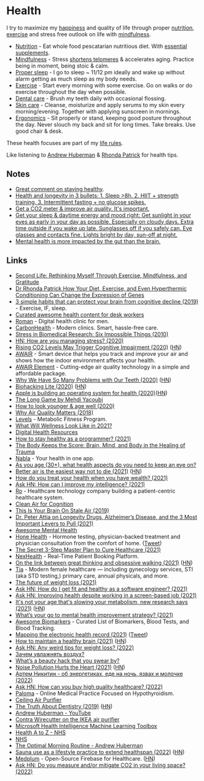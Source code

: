 # Health

I try to maximize my [happiness](../life/happiness.md) and quality of life through proper [nutrition](nutrition/nutrition.md), [exercise](../fitness/fitness.md) and stress free outlook on life with [mindfulness](../mindfulness/mindfulness.md).

- [Nutrition](nutrition/nutrition.md) - Eat whole food pescatarian nutritious diet. With [essential supplements](nutrition/supplements.md).
- [Mindfulness](../mindfulness/mindfulness.md) - Stress [shortens telomeres](https://www.ncbi.nlm.nih.gov/pubmed/12114022) & accelerates aging. Practice being in moment, being stoic & calm.
- [Proper sleep](../sleep/sleep.md) - I go to sleep ~ 11/12 pm ideally and wake up without alarm getting as much sleep as my body needs.
- [Exercise](../fitness/fitness.md) - Start every morning with some exercise. Go on walks or do exercise throughout the day when possible.
- [Dental care](teeth.md) - Brush my teeth daily with occasional flossing.
- [Skin care](skin-care.md) - Cleanse, moisturize and apply serums to my skin every morning/evening. Together with applying sunscreen in mornings.
- [Ergonomics](ergonomics.md) - Sit properly or stand, keeping good posture throughout the day. Never slouch my back and sit for long times. Take breaks. Use good chair & desk.

These health focuses are part of my [life rules](../focusing/rules.md).

Like listening to [Andrew Huberman](https://www.youtube.com/c/AndrewHubermanLab/videos) & [Rhonda Patrick](https://www.youtube.com/c/FoundMyFitness/videos) for health tips.

## Notes

- [Great comment on staying healthy](https://www.reddit.com/r/longevity/comments/7hwgo7/for_people_in_their_young_or_middle_ages_now_who/).
- [Health and longevity in 3 bullets: 1. Sleep >8h. 2. HIIT + strength training. 3. Intermittent fasting + no glucose spikes.](https://twitter.com/m_franceschetti/status/1396540139195834374)
- [Get a CO2 meter & improve air quality. It's important.](https://twitter.com/iamtrask/status/1443181527815364616)
- [Get your sleep & daytime energy and mood right: Get sunlight in your eyes as early in your day as possible. Especially on cloudy days. Extra time outside if you wake up late. Sunglasses off if you safely can. Eye glasses and contacts fine. Lights bright by day, sun-off at night.](https://twitter.com/hubermanlab/status/1591837967009845248)
- [Mental health is more impacted by the gut than the brain.](https://twitter.com/_ali_taylor/status/1592991086326460416)

## Links

- [Second Life: Rethinking Myself Through Exercise, Mindfulness, and Gratitude](https://www.macstories.net/stories/second-life/)
- [Dr Rhonda Patrick How Your Diet, Exercise, and Even Hyperthermic Conditioning Can Change the Expression of Genes](https://www.youtube.com/watch?v=VjgMzS5b_QM)
- [3 simple habits that can protect your brain from cognitive decline (2019)](https://www.fastcompany.com/90303904/3-tips-to-slowing-down-cognitive-decline) - Exercise, IF, sleep.
- [Curated awesome health content for desk workers](https://github.com/evexoio/awesome-health)
- [Roman](https://www.getroman.com/) - Digital health clinic for men.
- [CarbonHealth](https://carbonhealth.com/) - Modern clinics. Smart, hassle-free care.
- [Stress in Biomedical Research: Six Impossible Things (2010)](https://www.sciencedirect.com/science/article/pii/S1097276510007835)
- [HN: How are you managing stress? (2020)](https://news.ycombinator.com/item?id=22616143)
- [Rising CO2 Levels May Trigger Cognitive Impairment (2020)](https://sparkonit.com/2020/04/30/rising-co2-levels-may-trigger-cognitive-impairment/) ([HN](https://news.ycombinator.com/item?id=23155937))
- [AWAIR](https://www.getawair.com) - Smart device that helps you track and improve your air and shows how the indoor environment affects your health.
- [AWAIR Element](https://www.getawair.com/home/element) - Cutting-edge air quality technology in a simple and affordable package.
- [Why We Have So Many Problems with Our Teeth (2020)](https://www.scientificamerican.com/article/why-we-have-so-many-problems-with-our-teeth/) ([HN](https://news.ycombinator.com/item?id=23335368))
- [Biohacking Lite (2020)](https://karpathy.github.io/2020/06/11/biohacking-lite/) ([HN](https://news.ycombinator.com/item?id=23501021))
- [Apple is building an operating system for health (2020)](https://divinations.substack.com/p/healthos)([HN](https://news.ycombinator.com/item?id=23507600))
- [The Long Game by Mehdi Yacoubi](https://mehdiyacoubi.substack.com/)
- [How to look younger & age well (2020)](https://t.me/durov/137)
- [Why Air Quality Matters (2018)](https://www.youtube.com/watch?v=MRqh8oLY7Ik)
- [Levels](https://www.levelshealth.com/) - Metabolic Fitness Program.
- [What Will Wellness Look Like in 2021?](https://www.vogue.com/article/wellness-2021)
- [Digital Health Resources](https://www.franciswong.com/digital-health/)
- [How to stay healthy as a programmer? (2021)](https://www.reddit.com/r/AskProgramming/comments/lra030/how_to_stay_healthy_as_a_programmer/)
- [The Body Keeps the Score: Brain, Mind, and Body in the Healing of Trauma](https://www.goodreads.com/book/show/18693771-the-body-keeps-the-score)
- [Nabla](https://www.nabla.com/en/) - Your health in one app.
- [As you age (30+), what health aspects do you need to keep an eye on?](https://www.reddit.com/r/AskMen/comments/muobbu/as_you_age_30_what_health_aspects_do_you_need_to/)
- [Better air is the easiest way not to die (2021)](https://dynomight.net/air/) ([HN](https://news.ycombinator.com/item?id=26964722))
- [How do you treat your health when you have wealth? (2021)](https://www.reddit.com/r/FIREUK/comments/n6v9t3/how_do_you_treat_your_health_when_you_have_wealth/)
- [Ask HN: How can I improve my intelligence? (2021)](https://news.ycombinator.com/item?id=27102764)
- [Ro](https://ro.co/) - Healthcare technology company building a patient-centric healthcare system.
- [Clean Air for Cognition](https://www.reddit.com/r/Nootropics/comments/niov31/clean_air_for_cognition/)
- [This Is Your Brain On Stale Air (2019)](https://www.youtube.com/watch?v=1Nh_vxpycEA)
- [Dr. Peter Attia on Longevity Drugs, Alzheimer’s Disease, and the 3 Most Important Levers to Pull (2021)](https://overcast.fm/+KebuB8q28)
- [Awesome Mental Health](https://github.com/dreamingechoes/awesome-mental-health)
- [Hone Health](https://www.honehealth.com/) - Hormone testing, physician-backed treatment and physician consultation from the comfort of home. ([Tweet](https://twitter.com/ankurnagpal/status/1414934324357570560))
- [The Secret 3-Step Master Plan to Cure Healthcare (2021)](https://www.notboring.co/p/the-secret-3-step-master-plan-to)
- [NexHealth](https://www.nexhealth.com/) - Real-Time Patient Booking Platform.
- [On the link between great thinking and obsessive walking (2021)](https://lithub.com/on-the-link-between-great-thinking-and-obsessive-walking/) ([HN](https://news.ycombinator.com/item?id=28268136))
- [Tia](https://asktia.com/) - Modern female healthcare — including gynecology services, STI (aka STD testing,) primary care, annual physicals, and more.
- [The future of weight loss (2021)](https://www.worksinprogress.co/issue/the-future-of-weight-loss/)
- [Ask HN: How do I get fit and healthy as a software engineer? (2021)](https://news.ycombinator.com/item?id=28561238)
- [Ask HN: Improving health despite working in a screen-based job (2021)](https://news.ycombinator.com/item?id=28627450)
- [It's not your age that's slowing your metabolism, new research says (2021)](https://lite.cnn.com/en/article/h_6393a3cab16cabbe7bfa1e77505a6ef8) ([HN](https://news.ycombinator.com/item?id=28666060))
- [What’s your go to mental health improvement strategy? (2021)](https://twitter.com/stack_tracy_/status/1450087943125835780)
- [Awesome Biomarkers](https://github.com/markwk/awesome-biomarkers) - Curated List of Biomarkers, Blood Tests, and Blood Tracking.
- [Mapping the electronic health record (2021)](https://wardle.org/strategy/2021/10/21/mapping-the-epr-1.html) ([Tweet](https://twitter.com/mwardle/status/1451096305535700995))
- [How to maintain a healthy brain (2021)](https://psyche.co/guides/how-to-maintain-a-healthy-brain-to-reduce-the-risk-of-dementia) ([HN](https://news.ycombinator.com/item?id=29120920))
- [Ask HN: Any weird tips for weight loss? (2022)](https://news.ycombinator.com/item?id=30617118)
- [Зачем увлажнять воздух?](https://twitter.com/Emelittences/status/1508111467220017166)
- [What’s a beauty hack that you swear by?](https://www.reddit.com/r/AskWomen/comments/tx6q24/whats_a_beauty_hack_that_you_swear_by/)
- [Noise Pollution Hurts the Heart (2021)](https://knowablemagazine.org/article/health-disease/2021/how-noise-pollution-affects-heart-health) ([HN](https://news.ycombinator.com/item?id=30983274))
- [Артем Никитин - об энергетиках, еде на ночь, язвах и молочке (2022)](https://www.youtube.com/watch?v=a_MtdYi9wzM)
- [Ask HN: How can you buy high quality healthcare? (2022)](https://news.ycombinator.com/item?id=31530176)
- [Paloma](https://www.palomahealth.com/) - Online Medical Practice Focused on Hypothyroidism.
- [Ceiling Air Purifier](https://www.jefftk.com/p/ceiling-air-purifier)
- [The Truth About Dentistry (2019)](https://www.theatlantic.com/magazine/archive/2019/05/the-trouble-with-dentistry/586039/) ([HN](https://news.ycombinator.com/item?id=31790226))
- [Andrew Huberman - YouTube](https://www.youtube.com/c/AndrewHubermanLab/videos)
- [Contra Wirecutter on the IKEA air purifier](https://dynomight.net/ikea-purifier/)
- [Microsoft Health Intelligence Machine Learning Toolbox](https://github.com/microsoft/hi-ml)
- [Health A to Z - NHS](https://www.nhs.uk/conditions/)
- [NHS](https://www.nhs.uk/)
- [The Optimal Morning Routine - Andrew Huberman](https://www.youtube.com/watch?v=gR_f-iwUGY4)
- [Sauna use as a lifestyle practice to extend healthspan (2022)](https://www.sciencedirect.com/science/article/pii/S0531556521002916) ([HN](https://news.ycombinator.com/item?id=33056743))
- [Medplum](https://www.medplum.com/) - Open-Source Firebase for Healthcare. ([HN](https://news.ycombinator.com/item?id=33521560))
- [Ask HN: Do you measure and/or mitigate CO2 in your living space? (2022)](https://news.ycombinator.com/item?id=33864195)
